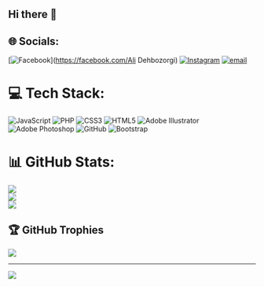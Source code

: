 ## Hi there 👋

## 🌐 Socials:
[![Facebook](https://img.shields.io/badge/Facebook-%231877F2.svg?logo=Facebook&logoColor=white)](https://facebook.com/Ali Dehbozorgi) [![Instagram](https://img.shields.io/badge/Instagram-%23E4405F.svg?logo=Instagram&logoColor=white)](https://instagram.com/AliDehbozorgi*) [![email](https://img.shields.io/badge/Email-D14836?logo=gmail&logoColor=white)](mailto:me@alidehbozorgi.ir) 

# 💻 Tech Stack:
![JavaScript](https://img.shields.io/badge/javascript-%23323330.svg?style=for-the-badge&logo=javascript&logoColor=%23F7DF1E) ![PHP](https://img.shields.io/badge/php-%23777BB4.svg?style=for-the-badge&logo=php&logoColor=white) ![CSS3](https://img.shields.io/badge/css3-%231572B6.svg?style=for-the-badge&logo=css3&logoColor=white) ![HTML5](https://img.shields.io/badge/html5-%23E34F26.svg?style=for-the-badge&logo=html5&logoColor=white) ![Adobe Illustrator](https://img.shields.io/badge/adobe%20illustrator-%23FF9A00.svg?style=for-the-badge&logo=adobe%20illustrator&logoColor=white) ![Adobe Photoshop](https://img.shields.io/badge/adobe%20photoshop-%2331A8FF.svg?style=for-the-badge&logo=adobe%20photoshop&logoColor=white) ![GitHub](https://img.shields.io/badge/github-%23121011.svg?style=for-the-badge&logo=github&logoColor=white) ![Bootstrap](https://img.shields.io/badge/bootstrap-%238511FA.svg?style=for-the-badge&logo=bootstrap&logoColor=white)
# 📊 GitHub Stats:
![](https://github-readme-stats.vercel.app/api?username=AliDehbozorgi&theme=dark&hide_border=false&include_all_commits=true&count_private=true)<br/>
![](https://nirzak-streak-stats.vercel.app/?user=AliDehbozorgi&theme=dark&hide_border=false)<br/>
![](https://github-readme-stats.vercel.app/api/top-langs/?username=AliDehbozorgi&theme=dark&hide_border=false&include_all_commits=true&count_private=true&layout=compact)

## 🏆 GitHub Trophies
![](https://github-profile-trophy.vercel.app/?username=AliDehbozorgi&theme=radical&no-frame=false&no-bg=false&margin-w=4)

---
[![](https://visitcount.itsvg.in/api?id=AliDehbozorgi&icon=0&color=0)](https://visitcount.itsvg.in)

<!-- Proudly created with GPRM ( https://gprm.itsvg.in ) -->
<!--
**AliDehbozorgi/AliDehbozorgi** is a ✨ _special_ ✨ repository because its `README.md` (this file) appears on your GitHub profile.

Here are some ideas to get you started:

-
-->
